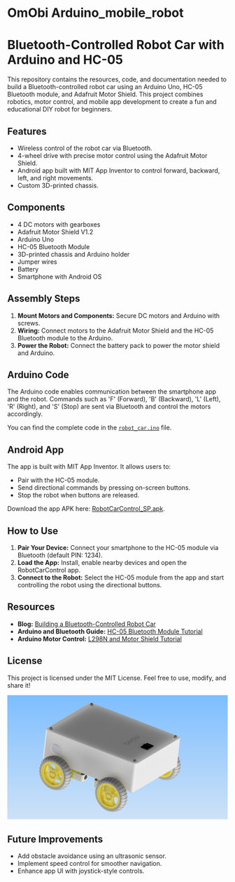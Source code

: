 # OmObi Arduino_mobile_robot
# Bluetooth-Controlled Robot Car with Arduino and HC-05

This repository contains the resources, code, and documentation needed to build a Bluetooth-controlled robot car using an Arduino Uno, HC-05 Bluetooth module, and Adafruit Motor Shield. This project combines robotics, motor control, and mobile app development to create a fun and educational DIY robot for beginners.

## Features
- Wireless control of the robot car via Bluetooth.
- 4-wheel drive with precise motor control using the Adafruit Motor Shield.
- Android app built with MIT App Inventor to control forward, backward, left, and right movements.
- Custom 3D-printed chassis.

## Components
- 4 DC motors with gearboxes
- Adafruit Motor Shield V1.2
- Arduino Uno
- HC-05 Bluetooth Module
- 3D-printed chassis and Arduino holder
- Jumper wires
- Battery
- Smartphone with Android OS

## Assembly Steps
1. **Mount Motors and Components:** Secure DC motors and Arduino with screws.
2. **Wiring:** Connect motors to the Adafruit Motor Shield and the HC-05 Bluetooth module to the Arduino.
3. **Power the Robot:** Connect the battery pack to power the motor shield and Arduino.

## Arduino Code
The Arduino code enables communication between the smartphone app and the robot. Commands such as 'F' (Forward), 'B' (Backward), 'L' (Left), 'R' (Right), and 'S' (Stop) are sent via Bluetooth and control the motors accordingly.

You can find the complete code in the [`robot_car.ino`](Bleutooth_Car_Control.ino) file.

## Android App
The app is built with MIT App Inventor. It allows users to:
- Pair with the HC-05 module.
- Send directional commands by pressing on-screen buttons.
- Stop the robot when buttons are released.

Download the app APK here: [RobotCarControl_SP.apk](RobotCarControl_SP.apk).

## How to Use
1. **Pair Your Device:** Connect your smartphone to the HC-05 module via Bluetooth (default PIN: 1234).
2. **Load the App:** Install, enable nearby devices and open the RobotCarControl app.
3. **Connect to the Robot:** Select the HC-05 module from the app and start controlling the robot using the directional buttons.

## Resources
- **Blog:** [Building a Bluetooth-Controlled Robot Car](https://omartronics.com/building-a-bluetooth-controlled-robot-car-with-arduino-hc-05-and-adafruit-motor-shield/)
- **Arduino and Bluetooth Guide:** [HC-05 Bluetooth Module Tutorial](https://omartronics.com/arduino-and-hc-05-hc-06-bluetooth-module-complete-tutorial/)
- **Arduino Motor Control:** [L298N and Motor Shield Tutorial](https://omartronics.com/controlling-dc-motors-with-l298n-dual-h-bridge-and-arduino-motor-shield/)


## License
This project is licensed under the MIT License. Feel free to use, modify, and share it!

![Robot Car Project](OmObi.png)

## Future Improvements
- Add obstacle avoidance using an ultrasonic sensor.
- Implement speed control for smoother navigation.
- Enhance app UI with joystick-style controls.
